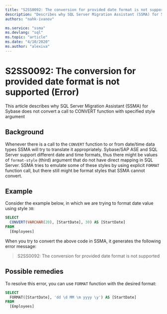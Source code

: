 ```yaml
---
title: "S2SS0092: The conversion for provided date format is not supported (Error)"
description: "Describes why SQL Server Migration Assistant (SSMA) for Sybase does not convert a call to CONVERT function with specified style argument."
authors: "nahk-ivanov"

ms.service: "ssma"
ms.devlang: "sql"
ms.topic: "article"
ms.date: "4/10/2020"
ms.author: "alexiva"
---
```


# S2SS0092: The conversion for provided date format is not supported (Error)

This article describes why SQL Server Migration Assistant (SSMA) for Sybase does not convert a call to CONVERT function with specified style argument

## Background

Whenever there is a call to the `CONVERT` function to or from date/time data types SSMA will try to translate it appropriately. Sybase/SAP ASE and SQL Server support different date and time formats, thus there might be values of `format-style` (third) argument that do not have direct mapping in SQL Server. SSMA tries to emulate some of these styles by using explicit `FORMAT` function call, but there still might be format styles that SSMA cannot convert.

## Example

Consider the example below, in which we are trying to format date value using style `30`:

```sql
SELECT
  CONVERT(VARCHAR(20), [StartDate], 30) AS [StartDate]
FROM
  [Employees]
```

When you try to convert the above code in SSMA, it generates the following error message:

> S2SS0092: The conversion for provided date format is not supported

## Possible remedies

To resolve this error, you can use `FORMAT` function with the desired format:

```sql
SELECT
  FORMAT([StartDate], 'dd \d MM \m yyyy \y') AS [StartDate]
FROM
  [Employees]
```

